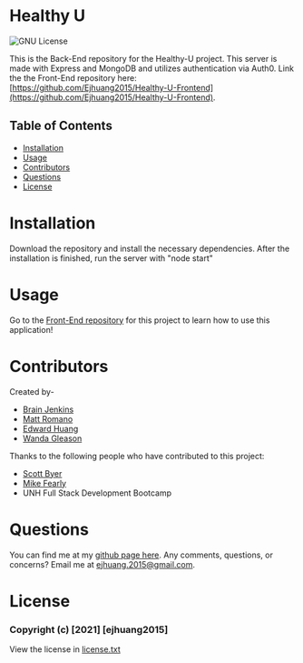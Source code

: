 # Healthy U
![GNU License](https://img.shields.io/badge/License-GNU-blue)

This is the Back-End repository for the Healthy-U project. This server is made with Express and MongoDB and utilizes authentication via Auth0.
Link the the Front-End repository here: [https://github.com/Ejhuang2015/Healthy-U-Frontend](https://github.com/Ejhuang2015/Healthy-U-Frontend). 

## Table of Contents
* [Installation](#installation)
* [Usage](#usage)
* [Contributors](#contributors)
* [Questions](#questions)
* [License](#license)
# Installation
Download the repository and install the necessary dependencies. After the installation is finished, run the server with "node start"
# Usage
Go to the [Front-End repository](https://github.com/Ejhuang2015/Healthy-U-Frontend) for this project to learn how to use this application!
# Contributors
Created by-
* [Brain Jenkins](https://github.com/bjenkins63)
* [Matt Romano](https://github.com/MRomano84)
* [Edward Huang](https://github.com/Ejhuang2015)
* [Wanda Gleason](https://github.com/wmgleason)

Thanks to the following people who have contributed to this project:
* [Scott Byer](https://github.com/switch120) 
* [Mike Fearly](https://michaelfearnley.com/)
* UNH Full Stack Development Bootcamp

# Questions
You can find me at my [github page here](https://github.com/ejhuang2015).
Any comments, questions, or concerns? Email me  at ejhuang.2015@gmail.com.

# License
### Copyright (c) [2021] [ejhuang2015]
View the license in [license.txt](./license.txt)

